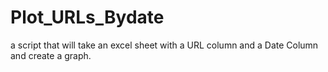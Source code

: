 # Plot_URLs_Bydate
a script that will take an excel sheet with a URL column and a Date Column and create a graph.

